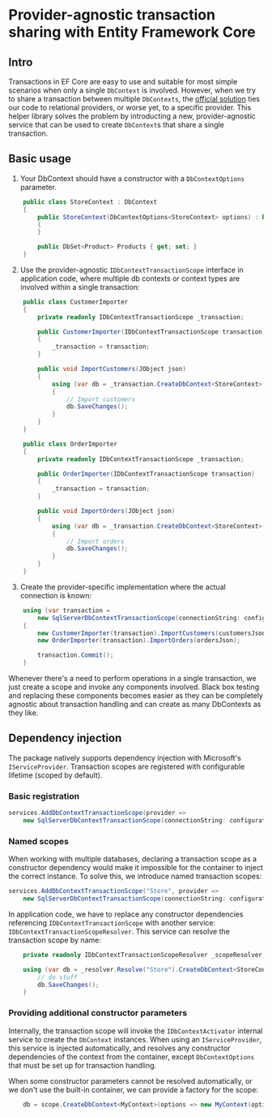 # Provider-agnostic transaction sharing with Entity Framework Core



## Intro

Transactions in EF Core are easy to use and suitable for most simple scenarios when only a single `DbContext` is involved.
However, when we try to share a transaction between multiple `DbContexts`, the [official solution](https://docs.microsoft.com/en-us/ef/core/saving/transactions#cross-context-transaction-relational-databases-only)
ties our code to relational providers, or worse yet, to a specific provider. This helper library solves the problem
by introducting a new, provider-agnostic service that can be used to create `DbContext`s that share a single transaction.

## Basic usage

1. Your DbContext should have a constructor with a `DbContextOptions` parameter.

```cs
    public class StoreContext : DbContext
    {
        public StoreContext(DbContextOptions<StoreContext> options) : base(options)
        {
        }

        public DbSet<Product> Products { get; set; }
    }
```

2. Use the provider-agnostic `IDbContextTransactionScope` interface in application code, where multiple db contexts or context types
are involved within a single transaction:

```cs
    public class CustomerImporter
    {
        private readonly IDbContextTransactionScope _transaction;

        public CustomerImporter(IDbContextTransactionScope transaction)
        {
            _transaction = transaction;
        }

        public void ImportCustomers(JObject json)
        {
            using (var db = _transaction.CreateDbContext<StoreContext>())
            {
                // Import customers
                db.SaveChanges();
            }
        }
    }

    public class OrderImporter
    {
        private readonly IDbContextTransactionScope _transaction;

        public OrderImporter(IDbContextTransactionScope transaction)
        {
            _transaction = transaction;
        }

        public void ImportOrders(JObject json)
        {
            using (var db = _transaction.CreateDbContext<StoreContext>())
            {
                // Import orders
                db.SaveChanges();
            }
        }
    }

```


3. Create the provider-specific implementation where the actual connection is known:

```cs
    using (var transaction =
        new SqlServerDbContextTransactionScope(connectionString: configuration.GetConnectionString("StoreDb")))
    {
        new CustomerImporter(transaction).ImportCustomers(customersJson);
        new OrderImporter(transaction).ImportOrders(ordersJson);

        transaction.Commit();
    }
```

Whenever there's a need to perform operations in a single transaction, we just create a scope and invoke any
components involved. Black box testing and replacing these components becomes easier as they can be completely agnostic about 
transaction handling and can create as many DbContexts as they like.

## Dependency injection

The package natively supports dependency injection with Microsoft's `IServiceProvider`. Transaction scopes are registered 
with configurable lifetime (scoped by default).

### Basic registration

```cs
services.AddDbContextTransactionScope(provider =>
    new SqlServerDbContextTransactionScope(connectionString: configuration.GetConnectionString("StoreDb")));
```

### Named scopes

When working with multiple databases, declaring a transaction scope as a constructor dependency would make it impossible for the container
to inject the correct instance. To solve this, we introduce named transaction scopes:

```cs
services.AddDbContextTransactionScope("Store", provider =>
    new SqlServerDbContextTransactionScope(connectionString: configuration.GetConnectionString("StoreDb")));
```

In application code, we have to replace any constructor dependencies referencing `IDbContextTransactionScope` 
with another service: `IDbContextTransactionScopeResolver`. This service can resolve the transaction scope by name:

```cs
    private readonly IDbContextTransactionScopeResolver _scopeResolver;
```
```cs
    using (var db = _resolver.Resolve("Store").CreateDbContext<StoreContext>()) {
        // do stuff
        db.SaveChanges();
    }
```

### Providing additional constructor parameters

Internally, the transaction scope will invoke the `IDbContextActivator` internal service to create the `DbContext`
instances. When using an `IServiceProvider`, this service is injected automatically, and resolves any constructor
dependencies of the context from the container, except `DbContextOptions` that must be set up for transaction handling.

When some constructor parameters cannot be resolved automatically, or we don't use the built-in container,
we can provide a factory for the scope:

```cs
    db = scope.CreateDbContext<MyContext>(options => new MyContext(options, "some parameter")))
```
